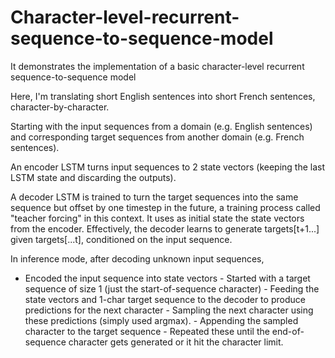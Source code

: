 # Character-level-recurrent-sequence-to-sequence-model
It demonstrates the implementation of a basic character-level recurrent sequence-to-sequence model

Here, I'm translating short English sentences into short French sentences, character-by-character.

Starting with the input sequences from a domain (e.g. English sentences) and corresponding target sequences from another domain (e.g. French sentences).

An encoder LSTM turns input sequences to 2 state vectors (keeping the last LSTM state and discarding the outputs).

A decoder LSTM is trained to turn the target sequences into the same sequence but offset by one timestep in the future, a training process called "teacher forcing" in this context. It uses as initial state the state vectors from the encoder. Effectively, the decoder learns to generate targets[t+1...] given targets[...t], conditioned on the input sequence.

In inference mode, after decoding unknown input sequences,
- Encoded the input sequence into state vectors - Started with a target sequence of size 1 (just the start-of-sequence character) - Feeding the state vectors and 1-char target sequence to the decoder to produce predictions for the next character - Sampling the next character using these predictions (simply used argmax). - Appending the sampled character to the target sequence - Repeated these until the end-of-sequence character gets generated or it hit the character limit.
